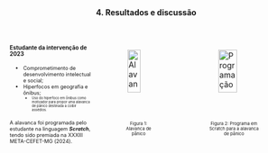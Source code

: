 <style scoped>

section {
    padding: 0;
}

.grid {
  display: grid;
  place-items: center;
  padding: 2%;
  grid-template-columns: repeat(3, 1fr);              /* 3 colunas */
  grid-template-rows: repeat(4, minmax(0, 1fr)); /* 4 linhas */
  grid-template-areas:
    "header header header"  /* linha 1 */
    "col1   col2   col3"    /* linha 2 */
    "col1   col2   col3"    /* linha 3 */
    "col1   col2   col3";   /* linha 4 */
  gap: 10px;
}

.header { grid-area: header; }
.col1   { grid-area: col1; }
.col2   { grid-area: col2; }
.col3   { grid-area: col3; }

/* só para visualizar no teste */
/*.grid > * { padding: .75rem; border: 1px dashed #aaa; }*/

h2 {
    font-size: 1em;
}

h3 {
    font-size: 0.7em;
}

p, li {
    font-size: 0.65em;
}

figcaption {
    font-size: 0.55em;
    text-align: center;
}

img {
    width: 60%;
    display: block;
    margin-left: auto;
    margin-right: auto;
}

</style>

<div class="grid">
<section class="header">

## 4. Resultados e discussão

</section>
<section class="col1">

### Estudante da intervenção de 2023

- Comprometimento de desenvolvimento intelectual e social;
- Hiperfocos em geografia e ônibus;
  - Uso do hiperfoco em ônibus como motivador para propor uma alavanca de pânico destinada a coibir assédios.

A alavanca foi programada pelo estudante na linguagem **_Scratch_**, tendo sido premiada na XXXIII META-CEFET-MG (2024).

</section>
<section class="col2">
<figure>
    <img src="img/dispositivo.png" alt="Alavanca de pânico">
    <figcaption>Figura 1: Alavanca de pânico</figcaption>
</figure>
</section>
<section class="col3">
<figure>
    <img src="img/dispositivoscratch.png" alt="Programação em Scratch">
    <figcaption>Figura 2: Programa em Scratch para a alavanca de pânico</figcaption>
</figure>
</section>
</div>
